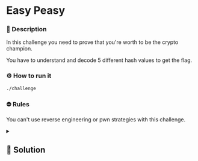 # Easy Peasy

### 📄 Description
In this challenge you need to prove that you're worth to be the crypto champion.

You have to understand and decode 5 different hash values to get the flag.


### ⚙ How to run it
```bash
./challenge
```

### ⛔ Rules
You can't use reverse engineering or pwn strategies with this challenge.


<details>
    <summary>
        <h2>🔑 Solution</h2>
    </summary>


At each step we are given a hash. What we can do is use an online tool to discover what type of hash it is (like this [one](https://www.tunnelsup.com/hash-analyzer/)), and then use another one to decrypt it (see [this](https://www.dcode.fr/) or [this](https://crackstation.net/)).

In order we have:
1. `md5`
2. `md4`
3. `SHA1-128`
4. `SHA2-256`
5. `SHA2-512`

Each hash decrypted is the input required for that step.

<h3> 🚩 Flag </h3>

```plain
spritz{I_want3d_to_be_a_p0k3mon_tr4iner} 
```
</details>